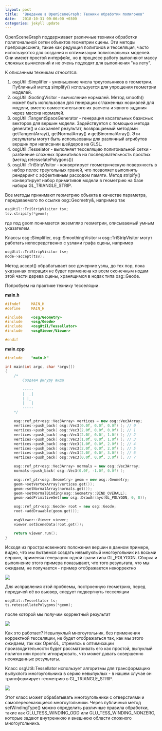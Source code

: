 ```yaml
---
layout: post
title:  "Введение в OpenSceneGraph: Техники обработки полигонов"
date:   2018-10-31 09:06:00 +0300
categories: jekyll update
---
```


OpenSceneGraph поддерживает различные техники обработки полигональной сетки объектов геометрии сцены. Эти методы препроцессинга, такие как редукция полигонов и тесселяция, часто используются для создания и оптимизации полигональных моделей. Они имеют простой интерфейс, но в процессе работу выполняют массу сложных вычислений и не очень подходят для выполнения "на лету".

К описанным техникам относятся:

1. osgUtil::Simplifier - уменьшение числа треугольников в геометрии. Публичный метод simplify() используется для упрощения геометрии моделей.
2. osgUtil::SootingVisitor - вычисление нормалей. Метод smooth() может быть использован для генерации сглаженных нормалей для модели, вместо самостоятельного их расчета и явного задания через массив нормалей.
3. osgUtil::TangentSpaceGenerator - генерация касательных базисных векторов для вершин модели. Задействуется с помощью метода generate() и сохраняет результат, возвращаемый методами getTangentArray(), getNormalArray() и getBinormalArray(). Эти результаты могут быть использованы для различный атрибутов вершин при написании шейдеров на GLSL.
4. osgUtil::Tesselator - выполняет тесселяцию полигональной сетки - разбиение сложных примитивов на последовательность простых (метод retesselatePolygons())
5. osgUtil::TriStripVisitor - конвертирует геометрическую поверхность в набор полос треугольных граней, что позволяет выполнять рендеринг с эффективным расходом памяти. Метод stripify() конвертирует набор примитивов модели в геометрию на базе набора GL_TRIANGLE_STRIP.

Все методы принимают геометрию объекта в качестве параметра, передаваемого по ссылке osg::Geometry&, например так

```cpp
osgUtil::TriStripVisitor tsv;
tsv.stripify(*geom);
```
где под geom понимается экземпляр геометрии, описываемый умным указателем.

Классы osg::Simplifier, osg::SmoothingVisitor и osg::TriStripVisitor могут работать непосредственно с узлами графа сцены, например

```cpp
osgUtil::TriStripVisitor tsv;
node->accept(tsv);
```

Метод accept() обрабатывает все дочерние узлы, до тех пор, пока указанная операция не будет применена ко всем оконечным нодам этой части дерева сцены, хранящимся в нодах типа osg::Geode.

Попробуем на практике технику тесселяции.

**main.h**
```cpp
#ifndef     MAIN_H
#define     MAIN_H

#include    <osg/Geometry>
#include    <osg/Geode>
#include    <osgUtil/Tessellator>
#include    <osgViewer/Viewer>

#endif
```

**main.cpp**
```cpp
#include    "main.h"

int main(int argc, char *argv[])
{
	/*
		Создаем фигуру вида
		
		-----
		|  _|
		| |_
		|   |
		-----
	*/
	
    osg::ref_ptr<osg::Vec3Array> vertices = new osg::Vec3Array;
    vertices->push_back( osg::Vec3(0.0f, 0.0f, 0.0f) ); // 0
    vertices->push_back( osg::Vec3(2.0f, 0.0f, 0.0f) ); // 1
    vertices->push_back( osg::Vec3(2.0f, 0.0f, 1.0f) ); // 2
    vertices->push_back( osg::Vec3(1.0f, 0.0f, 1.0f) ); // 3
    vertices->push_back( osg::Vec3(1.0f, 0.0f, 2.0f) ); // 4
    vertices->push_back( osg::Vec3(2.0f, 0.0f, 2.0f) ); // 5
    vertices->push_back( osg::Vec3(2.0f, 0.0f, 3.0f) ); // 6
    vertices->push_back( osg::Vec3(0.0f, 0.0f, 3.0f) ); // 7

    osg::ref_ptr<osg::Vec3Array> normals = new osg::Vec3Array;
    normals->push_back( osg::Vec3(0.0f, -1.0f, 0.0f) );

    osg::ref_ptr<osg::Geometry> geom = new osg::Geometry;
    geom->setVertexArray(vertices.get());
    geom->setNormalArray(normals.get());
    geom->setNormalBinding(osg::Geometry::BIND_OVERALL);
    geom->addPrimitiveSet(new osg::DrawArrays(GL_POLYGON, 0, 8));

    osg::ref_ptr<osg::Geode> root = new osg::Geode;
    root->addDrawable(geom.get());

    osgViewer::Viewer viewer;
    viewer.setSceneData(root.get());

    return viewer.run();
}
```

Исходя из пространсвенного положения вершин в данном примере, видно, что мы пытаемся создать невыпуклый многоугольник из восьми вершин, применяя генерацию одной грани типа GL_POLYGON. Сборка и выполнение этого примера показывают, что того результата, что мы ожидаем, не получается - пример отображается некорректно

![](https://habrastorage.org/webt/yb/d3/0f/ybd30fn9fa9duvxedfyb6igt3ui.png)

Для исправления этой проблемы, построенную геометрию, перед передачей её во вьювер, следует подвергнуть тесселяции

```cpp
osgUtil::Tessellator ts;
ts.retessellatePolygons(*geom);
```

после которой мы получим корректный результат

![](https://habrastorage.org/webt/p7/wj/fa/p7wjfanogrvkbdxksemk5li_vdi.png)

Как это работает? Невыпуклый многоугольник, без применения корректной тесселяции, не будет отображаться так, как мы этого ожидаем, так как OpenGL, стремясь к оптимизации производительности будет рассматривать его как простой, выпуклый полигон или просто игнорировать, что может давать совершенно неожиданные результаты.

Класс osgUtil::Tessellator использует алгоритмы для трансформацию выпуклого многоугольника в серию невыпуклых - в нашем случае он трансформирует геометрию в GL_TRIANGLE_STRIP.

![](https://habrastorage.org/webt/05/ho/do/05hodotfc4iltbsnlyevejuhvfw.png)

Этот класс может обрабатывать многоугольники с отверстиями и самопересекающиеся многоугольники. Через публичный метод setWindingType() можно определить различные правила обработки, такие как GLU_TESS_WINDING_ODD или GLU_TESS_WINDING_NONZERO, которые задают внутреннюю и внешнюю области сложного многоугольника.